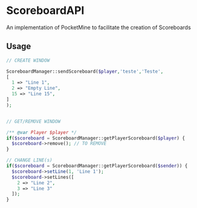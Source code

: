 # ScoreboardAPI
An implementation of PocketMine to facilitate the creation of Scoreboards

## Usage

````php
// CREATE WINDOW

ScoreboardManager::sendScoreboard($player,'teste','Teste', 
[
  1 => "Line 1",
  2 => "Empty Line",
  15 => "Line 15",
]
);


// GET/REMOVE WINDOW

/** @var Player $player */
if($scoreboard = ScoreboardManager::getPlayerScoreboard($player) {
  $scoreboard->remove(); // TO REMOVE
}

// CHANGE LINE(s)
if($scoreboard = ScoreboardManager::getPlayerScoreboard($sender)) {
  $scoreboard->setLine(1, 'Line 1');
  $scoreboard->setLines([
    2 => "Line 2",
    3 => "Line 3"
  ]);
}
````
